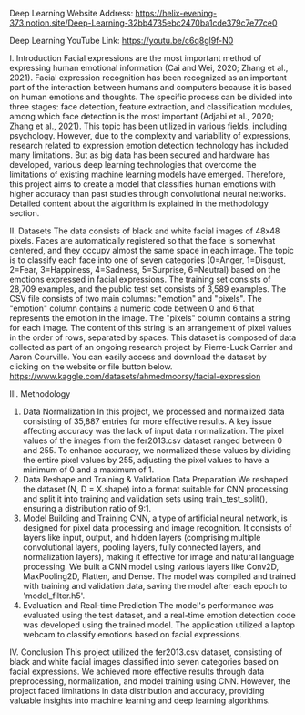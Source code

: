 Deep Learning Website Address:
https://helix-evening-373.notion.site/Deep-Learning-32bb4735ebc2470ba1cde379c7e77ce0

Deep Learning YouTube Link:
https://youtu.be/c6q8gl9f-N0

I. Introduction
Facial expressions are the most important method of expressing human emotional information (Cai and Wei, 2020; Zhang et al., 2021). Facial expression recognition has been recognized as an important part of the interaction between humans and computers because it is based on human emotions and thoughts. The specific process can be divided into three stages: face detection, feature extraction, and classification modules, among which face detection is the most important (Adjabi et al., 2020; Zhang et al., 2021). This topic has been utilized in various fields, including psychology. However, due to the complexity and variability of expressions, research related to expression emotion detection technology has included many limitations. But as big data has been secured and hardware has developed, various deep learning technologies that overcome the limitations of existing machine learning models have emerged. Therefore, this project aims to create a model that classifies human emotions with higher accuracy than past studies through convolutional neural networks. Detailed content about the algorithm is explained in the methodology section.

II. Datasets
The data consists of black and white facial images of 48x48 pixels. Faces are automatically registered so that the face is somewhat centered, and they occupy almost the same space in each image. The topic is to classify each face into one of seven categories (0=Anger, 1=Disgust, 2=Fear, 3=Happiness, 4=Sadness, 5=Surprise, 6=Neutral) based on the emotions expressed in facial expressions. The training set consists of 28,709 examples, and the public test set consists of 3,589 examples.
The CSV file consists of two main columns: "emotion" and "pixels". The "emotion" column contains a numeric code between 0 and 6 that represents the emotion in the image. The "pixels" column contains a string for each image. The content of this string is an arrangement of pixel values in the order of rows, separated by spaces. This dataset is composed of data collected as part of an ongoing research project by Pierre-Luck Carrier and Aaron Courville.
You can easily access and download the dataset by clicking on the website or file button below.
https://www.kaggle.com/datasets/ahmedmoorsy/facial-expression

III. Methodology
1. Data Normalization
In this project, we processed and normalized data consisting of 35,887 entries for more effective results. A key issue affecting accuracy was the lack of input data normalization. The pixel values of the images from the fer2013.csv dataset ranged between 0 and 255. To enhance accuracy, we normalized these values by dividing the entire pixel values by 255, adjusting the pixel values to have a minimum of 0 and a maximum of 1.
2. Data Reshape and Training & Validation Data Preparation
We reshaped the dataset (N, D = X.shape) into a format suitable for CNN processing and split it into training and validation sets using train_test_split(), ensuring a distribution ratio of 9:1.
3. Model Building and Training
CNN, a type of artificial neural network, is designed for pixel data processing and image recognition. It consists of layers like input, output, and hidden layers (comprising multiple convolutional layers, pooling layers, fully connected layers, and normalization layers), making it effective for image and natural language processing.
We built a CNN model using various layers like Conv2D, MaxPooling2D, Flatten, and Dense. The model was compiled and trained with training and validation data, saving the model after each epoch to 'model_filter.h5'.
4. Evaluation and Real-time Prediction
The model's performance was evaluated using the test dataset, and a real-time emotion detection code was developed using the trained model. The application utilized a laptop webcam to classify emotions based on facial expressions.

IV. Conclusion
This project utilized the fer2013.csv dataset, consisting of black and white facial images classified into seven categories based on facial expressions. We achieved more effective results through data preprocessing, normalization, and model training using CNN. However, the project faced limitations in data distribution and accuracy, providing valuable insights into machine learning and deep learning algorithms.
